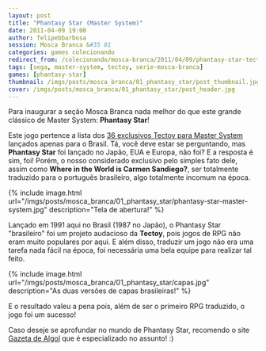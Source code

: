 ```yaml
---
layout: post
title: "Phantasy Star (Master System)"
date: 2011-04-09 19:00
author: felipebbarbosa
session: Mosca Branca &#35 01
categories: games colecionando
redirect_from: /colecionando/mosca-branca/2011/04/09/phantasy-star-tectoy.html
tags: [sega, master-system, tectoy, serie-mosca-branca]
games: [phantasy-star]
thumbnail: /imgs/posts/mosca_branca/01_phantasy_star/post_thumbnail.jpg
cover: /imgs/posts/mosca_branca/01_phantasy_star/post_header.jpg
---
```


Para inaugurar a seção Mosca Branca nada melhor do que este grande clássico de Master System: **Phantasy Star**!

<!--more-->

Este jogo pertence a lista dos [36 exclusivos Tectoy para Master System](/post/jogos-master-system-exclusivos-tectoy) lançados apenas para o Brasil. Tá, você deve estar se perguntando, mas **Phantasy Star** foi lançado no Japão, EUA e Europa, não foi? E a resposta é sim, foi! Porém, o nosso considerado exclusivo pelo simples fato dele, assim como **Where in the World is Carmen Sandiego?**, ser totalmente traduzido para o português brasileiro, algo totalmente incomum na época.

{% include image.html url="/imgs/posts/mosca_branca/01_phantasy_star/phantasy-star-master-system.jpg" description="Tela de abertura!" %}

Lançado em 1991 aqui no Brasil (1987 no Japão), o Phantasy Star "brasileiro" foi um projeto audacioso da **Tectoy**, pois jogos de RPG não eram muito populares por aqui. E além disso, traduzir um jogo não era uma tarefa nada fácil na época, foi necessária uma bela equipe para realizar tal feito.

{% include image.html url="/imgs/posts/mosca_branca/01_phantasy_star/capas.jpg" description="As duas versões de capas brasileiras!" %}

E o resultado valeu a pena pois, além de ser o primeiro RPG traduzido, o jogo foi um sucesso!

Caso deseje se aprofundar no mundo de Phantasy Star, recomendo o site [Gazeta de Algol](http://goo.gl/raByY) que é especializado no assunto! :)
